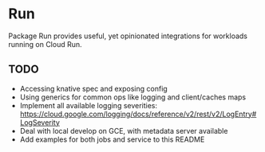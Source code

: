 # Run

Package Run provides useful, yet opinionated integrations for workloads running
on Cloud Run.

## TODO

- Accessing knative spec and exposing config
- Using generics for common ops like logging and client/caches maps
- Implement all available logging severities:
  <https://cloud.google.com/logging/docs/reference/v2/rest/v2/LogEntry#LogSeverity>
- Deal with local develop on GCE, with metadata server available
- Add examples for both jobs and service to this README
